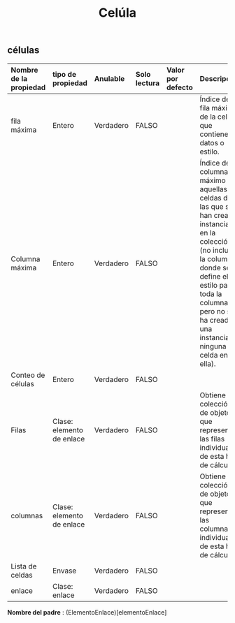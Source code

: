 ﻿---
title: Celúla
second_title: Aspose.Cells Cloud Documen
type: docs
url: /es/specification/model/cells/
description: "Aspose.Cells Especificación del modelo de nube: Cells. Maneje sin esfuerzo Excel y otros documentos de hoja de cálculo con funciones como abrir, generar, editar, dividir, fusionar, comparar y convertir."
weight: 50
---
## **células**

 

| Nombre de la propiedad| tipo de propiedad| Anulable| Solo lectura| Valor por defecto| Descripción|
|:- |:- |:- |:- |:- |:- |
| fila máxima| Entero| Verdadero| FALSO|| Índice de fila máximo de la celda que contiene datos o estilo.|
| Columna máxima| Entero| Verdadero| FALSO||Índice de columna máximo de aquellas celdas de las que se han creado instancias en la colección (no incluye la columna donde se define el estilo para toda la columna pero no se ha creado una instancia de ninguna celda en ella).|
| Conteo de células| Entero| Verdadero| FALSO|||
| Filas| Clase: elemento de enlace| Verdadero| FALSO|| Obtiene la colección de objetos que representa las filas individuales de esta hoja de cálculo.|
| columnas| Clase: elemento de enlace| Verdadero| FALSO|| Obtiene la colección de objetos que representa las columnas individuales de esta hoja de cálculo.|
| Lista de celdas| Envase| Verdadero| FALSO|||
| enlace| Clase: enlace| Verdadero| FALSO|||

**Nombre del padre** : (ElementoEnlace)[elementoEnlace]